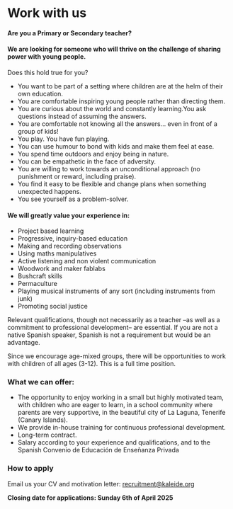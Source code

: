 # Work with us

#### Are you a Primary or Secondary teacher? <a href="#we-are-primarily-looking-for-someone-who-will-thrive-on-the-challenge-of-sharing-power-with-young-pe" id="we-are-primarily-looking-for-someone-who-will-thrive-on-the-challenge-of-sharing-power-with-young-pe"></a>

#### We are looking for someone who will thrive on the challenge of sharing power with young people. <a href="#we-are-primarily-looking-for-someone-who-will-thrive-on-the-challenge-of-sharing-power-with-young-pe" id="we-are-primarily-looking-for-someone-who-will-thrive-on-the-challenge-of-sharing-power-with-young-pe"></a>

Does this hold true for you?

* You want to be part of a setting where children are at the helm of their own education.
* You are comfortable inspiring young people rather than directing them.
* You are curious about the world and constantly learning.You ask questions instead of assuming the answers.
* You are comfortable not knowing all the answers… even in front of a group of kids!&#x20;
* You play. You have fun playing.
* You can use humour to bond with kids and make them feel at ease.
* You spend time outdoors and enjoy being in nature.
* You can be empathetic in the face of adversity.
* You are willing to work towards an unconditional approach (no punishment or reward, including praise).
* You find it easy to be flexible and change plans when something unexpected happens.
* You see yourself as a problem-solver.

#### We will greatly value your experience in: <a href="#we-will-greatly-value-your-experience-in" id="we-will-greatly-value-your-experience-in"></a>

* Project based learning
* Progressive, inquiry-based education
* Making and recording observations
* Using maths manipulatives
* Active listening and non violent communication
* Woodwork and maker fablabs
* Bushcraft skills
* Permaculture
* Playing musical instruments of any sort (including instruments from junk)
* Promoting social justice

Relevant qualifications, though not necessarily as a teacher –as well as a commitment to professional development– are essential. If you are not a native Spanish speaker, Spanish is not a requirement but would be an advantage.

Since we encourage age-mixed groups, there will be opportunities to work with children of all ages (3-12). This is a full time position.

### What we can offer: <a href="#what-we-can-offer" id="what-we-can-offer"></a>

* The opportunity to enjoy working in a small but highly motivated team, with children who are eager to learn, in a school community where parents are very supportive, in the beautiful city of La Laguna, Tenerife (Canary Islands).
* We provide in-house training for continuous professional development.
* Long-term contract.
* Salary according to your experience and qualifications, and to the Spanish Convenio de Educación de Enseñanza Privada

### How to apply <a href="#how-to-apply" id="how-to-apply"></a>

Email us your CV and motivation letter: recruitment@kaleide.org

**Closing date for applications: Sunday 6th of April 2025**
